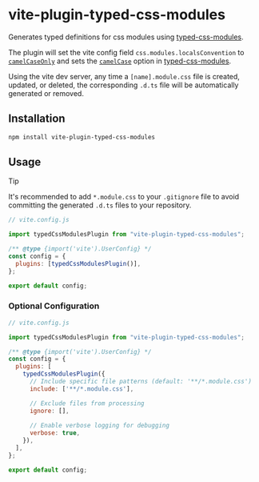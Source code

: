 # vite-plugin-typed-css-modules

Generates typed definitions for css modules using [typed-css-modules](https://github.com/Quramy/typed-css-modules).

The plugin will set the vite config field `css.modules.localsConvention` to [`camelCaseOnly`](https://github.com/madyankin/postcss-modules#localsconvention) and sets the [`camelCase`](https://github.com/Quramy/typed-css-modules#camelize-css-token) option in [typed-css-modules](https://github.com/Quramy/typed-css-modules).

Using the vite dev server, any time a `[name].module.css` file is created, updated, or deleted, the corresponding `.d.ts` file will be automatically generated or removed.

## Installation

```sh
npm install vite-plugin-typed-css-modules
```

## Usage

> [!TIP]
> It's recommended to add `*.module.css` to your `.gitignore` file to avoid committing the generated `.d.ts` files to your repository.

```js
// vite.config.js

import typedCssModulesPlugin from "vite-plugin-typed-css-modules";

/** @type {import('vite').UserConfig} */
const config = {
  plugins: [typedCssModulesPlugin()],
};

export default config;
```

### Optional Configuration

```js
// vite.config.js

import typedCssModulesPlugin from "vite-plugin-typed-css-modules";

/** @type {import('vite').UserConfig} */
const config = {
  plugins: [
    typedCssModulesPlugin({
      // Include specific file patterns (default: '**/*.module.css')
      include: ['**/*.module.css'],

      // Exclude files from processing
      ignore: [],
      
      // Enable verbose logging for debugging
      verbose: true,
    }),
  ],
};

export default config;
```
